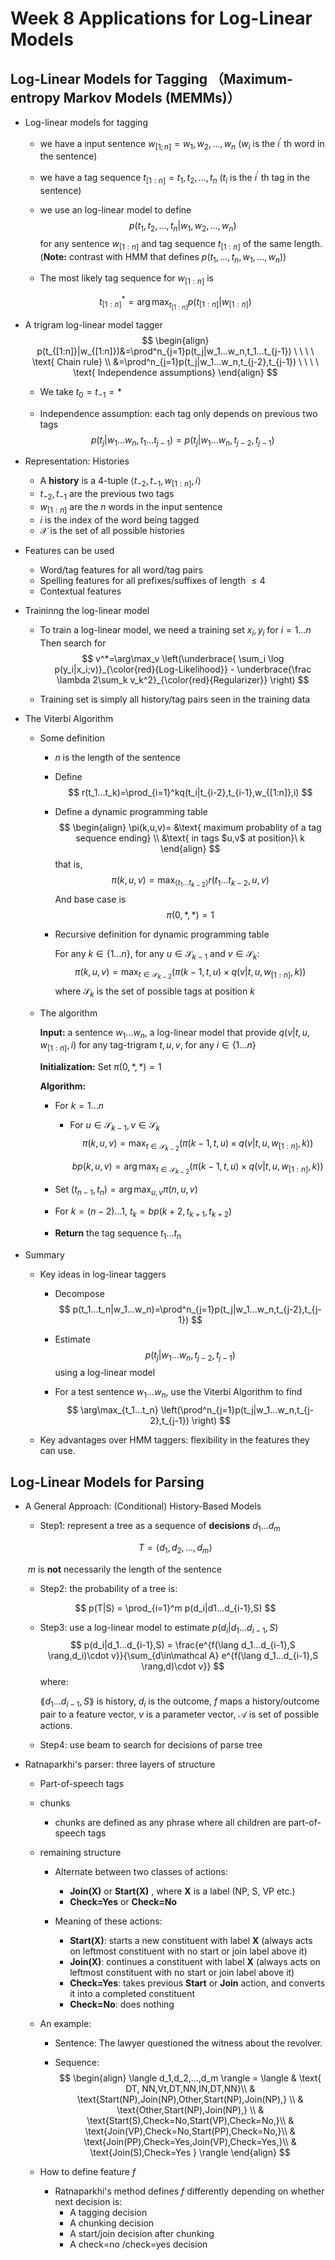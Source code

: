 # Week 8 Applications for Log-Linear Models

## Log-Linear Models for Tagging （Maximum-entropy Markov Models (MEMMs)）

- Log-linear models for tagging
  - we have a input sentence $w_{[1;n]}=w_1,w_2,...,w_n$ ($w_i$ is the $i^\prime$ th word in the sentence)

  - we have a tag sequence $t_{[1:n]}=t_1,t_2,...,t_n$ ($t_i$ is the $i^\prime$ th tag in the sentence)

  - we use an log-linear model to define
    $$
    p(t_1,t_2,...,t_n|w_1,w_2,...,w_n)
    $$
    for any sentence $w_{[1:n]}$ and tag sequence $t_{[1:n]}$ of the same length.(**Note:** contrast with HMM that defines $p(t_1,...,t_n,w_1,...,w_n)$)

  - The most likely tag sequence for $w_{[1:n]}$ is

  $$
  t^*_{[1:n]} =\arg\max_{ t_{[1:n]}}p(t_{[1:n]}|w_{[1:n]})
  $$

- A trigram log-linear model tagger
  $$
  \begin{align}
  p(t_{[1:n]}|w_{[1:n]})&=\prod^n_{j=1}p(t_j|w_1...w_n,t_1...t_{j-1}) \ \ \ \ \text{ Chain rule} \\
  &=\prod^n_{j=1}p(t_j|w_1...w_n,t_{j-2},t_{j-1}) \ \ \ \ \text{ Independence assumptions} 
  \end{align}
  $$

  - We take $t_0=t_{-1}=*$

  - Independence assumption: each tag only depends on previous two tags
    $$
    p(t_j|w_1...w_n,t_1...t_{j-1})=p(t_j|w_1...w_n,t_{j-2},t_{j-1})
    $$

- Representation: Histories

  - A **history** is a 4-tuple $\langle t_{-2},t_{-1},w_{[1:n]},i \rangle$
  - $t_{-2},t_{-1}$ are the previous two tags
  - $w_{[1:n]}$ are the $n$ words in the input sentence
  - $i$ is the index of the word being tagged
  - $\mathcal X$ is the set of all possible histories

- Features can be used

  - Word/tag features for all word/tag pairs
  - Spelling features for all prefixes/suffixes of length $\le 4$
  - Contextual features

- Traininng the log-linear model

  - To train a log-linear model, we need a training set $x_i,y_i$ for $i=1...n$ Then search for
    $$
    v^*=\arg\max_v 
    \left(\underbrace{ \sum_i \log p(y_i|x_i;v)}_{\color{red}{Log-Likelihood}} - 
    \underbrace{\frac \lambda 2\sum_k v_k^2}_{\color{red}{Regularizer}}
    \right)
    $$

  - Training set is simply all history/tag pairs seen in the training data

- The Viterbi Algorithm

  - Some definition

    - $n$ is the length of the sentence

    - Define
      $$
      r(t_1...t_k)=\prod_{i=1}^kq(t_i|t_{i-2},t_{i-1},w_{[1:n]},i)
      $$

    - Define a dynamic programming table
      $$
      \begin{align}
      \pi(k,u,v)= &\text{ maximum probablity of a tag sequence ending} \\ &\text{ in tags $u,v$ at position}\ k
      \end{align}
      $$
      that is,
      $$
      \pi(k,u,v)= \max_{\langle t_1...t_{k-2} \rangle}r(t_1...t_{k-2},u,v)
      $$
      And base case is
      $$
      \pi(0,*,*)=1
      $$

    - Recursive definition for dynamic programming table

      For any $k\in\{1...n\}$, for any $u\in\mathcal{S}_{k-1}$ and $v\in\mathcal{S}_k$:
      $$
      \pi(k,u,v)=\max_{t\in \mathcal{S}_{k-2}} \left(\pi(k-1,t,u)\times q(v|t,u,w_{[1:n]},k) \right)
      $$
      where $\mathcal{S}_k$ is the set of possible tags at position $k$

  - The algorithm

    **Input:** a sentence $w_1...w_n$, a log-linear model that provide $q(v|t,u,w_{[1:n]},i)$ for any tag-trigram $t,u,v$, for any $i\in\{1...n\}$

    **Initialization:** Set $\pi(0,*,*)=1$

    **Algorithm:**

    - For $k=1...n$

      - For $u\in\mathcal{S}_{k-1},v\in\mathcal{S}_k$
        $$
        \pi(k,u,v)=\max_{t\in \mathcal{S}_{k-2}} \left(\pi(k-1,t,u)\times q(v|t,u,w_{[1:n]},k) \right)
        $$

        $$
        bp(k,u,v)= \arg\max_{t\in \mathcal{S}_{k-2}} \left(\pi(k-1,t,u)\times q(v|t,u,w_{[1:n]},k) \right)
        $$

    - Set $(t_{n-1},t_n)=\arg\max_{u,v}\pi(n,u,v)$
    - For $k=(n-2)...1$, $t_k=bp(k+2,t_{k+1},t_{k+2})$
    - **Return** the tag sequence $t_1...t_n$ 

- Summary

  - Key ideas in log-linear taggers

    - Decompose
      $$
      p(t_1...t_n|w_1...w_n)=\prod^n_{j=1}p(t_j|w_1...w_n,t_{j-2},t_{j-1})
      $$

    - Estimate
      $$
      p(t_j|w_1...w_n,t_{j-2},t_{j-1})
      $$
      using a log-linear model

    - For a test sentence $w_1...w_n$, use the Viterbi Algorithm to find
      $$
      \arg\max_{t_1...t_n} \left(\prod^n_{j=1}p(t_j|w_1...w_n,t_{j-2},t_{j-1}) \right)
      $$

  - Key advantages over HMM taggers: flexibility in the features they can use.



## Log-Linear Models for Parsing

- A General Approach: (Conditional) History-Based Models
  - Step1: represent a tree as a sequence of **decisions** $d_1...d_m$

  $$
  T=\langle d_1,d_2,...,d_m \rangle
  $$

  ​		$m$ is **not** necessarily the length of the sentence

  - Step2: the probability of a tree is:

  $$
  p(T|S) = \prod_{i=1}^m p(d_i|d1...d_{i-1},S)
  $$
  - Step3: use a log-linear model to estimate $p(d_i|d_1...d_{i-1},S)$
    $$
    p(d_i|d_1...d_{i-1},S) = \frac{e^{f(\lang d_1...d_{i-1},S \rang,d_i)\cdot v}}{\sum_{d\in\mathcal A} e^{f(\lang d_1...d_{i-1},S \rang,d)\cdot v}}
    $$
    where:

    $\lang d_1...d_{i-1},S \rang$ is history, $d_i$ is the outcome, $f$ maps a history/outcome pair to a feature vector, $v$ is a parameter vector, $\mathcal A$ is set of possible actions. 

  - Step4: use beam to search for decisions of parse tree

- Ratnaparkhi's parser: three layers of structure

  - Part-of-speech tags

  - chunks

    - chunks are defined as any phrase where all children are part-of-speech tags

  - remaining structure

    - Alternate between two classes of actions:
      - **Join(X)** or **Start(X)** , where **X** is a label (NP, S, VP etc.)
      - **Check=Yes** or **Check=No** 

    - Meaning of these actions:
      - **Start(X)**: starts a new constituent with label **X** (always acts on leftmost constituent with no start or join label above it)
      - **Join(X)**: continues a constituent with label **X** (always acts on leftmost constituent with no start or join label above it)
      - **Check=Yes**: takes previous **Start** or **Join** action, and converts it into a completed constituent
      - **Check=No**: does nothing

  - An example:

    - Sentence: The lawyer questioned the witness about the revolver.

    - Sequence:
      $$
      \begin{align}
      \langle d_1,d_2,...,d_m \rangle = \langle & \text{ DT, NN,Vt,DT,NN,IN,DT,NN}\\
      & \text{Start(NP),Join(NP),Other,Start(NP),Join(NP),} \\
      & \text{Other,Start(NP),Join(NP),} \\
      & \text{Start(S),Check=No,Start(VP),Check=No,}\\
      & \text{Join(VP),Check=No,Start(PP),Check=No,}\\
      & \text{Join(PP),Check=Yes,Join(VP),Check=Yes,}\\
      & \text{Join(S),Check=Yes } 
      \rangle
      \end{align}
      $$
      

  - How to define feature $f$

    - Ratnaparkhi's method defines $f$ differently depending on whether next decision is:
      - A tagging decision
      - A chunking decision
      - A start/join decision after chunking
      - A check=no /check=yes decision